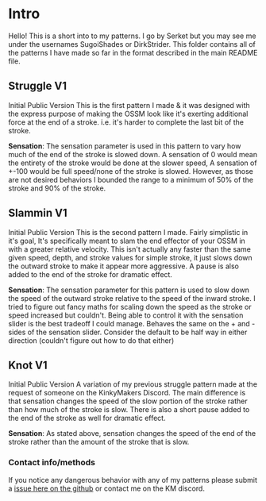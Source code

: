 # Intro
Hello! This is a short into to my patterns.
I go by Serket but you may see me under the usernames SugoiShades or DirkStrider.
This folder contains all of the patterns I have made so far in the format described in the main README file.

## Struggle V1
Initial Public Version
This is the first pattern I made & it was designed with the express purpose of making the OSSM look like it's exerting additional force at the end of a stroke. i.e. it's harder to complete the last bit of the stroke.

**Sensation**: The sensation parameter is used in this pattern to vary how much of the end of the stroke is slowed down. A sensation of 0 would mean the entirety of the stroke would be done at the slower speed, A sensation of +-100 would be full speed/none of the stroke is slowed. However, as those are not desired behaviors I bounded the range to a minimum of 50% of the stroke and 90% of the stroke.


## Slammin V1
Initial Public Version
This is the second pattern I made. Fairly simplistic in it's goal, It's specifically meant to slam the end effector of your OSSM in with a greater relative velocity. This isn't actually any faster than the same given speed, depth, and stroke values for simple stroke, it just slows down the outward stroke to make it appear more aggressive. A pause is also added to the end of the stroke for dramatic effect.

**Sensation**: The sensation parameter for this pattern is used to slow down the speed of the outward stroke relative to the speed of the inward stroke. I tried to figure out fancy maths for scaling down the speed as the stroke or speed increased but couldn't. Being able to control it with the sensation slider is the best tradeoff I could manage. Behaves the same on the + and - sides of the sensation slider. Consider the default to be half way in either direction (couldn't figure out how to do that either)


## Knot V1
Initial Public Version
A variation of my previous struggle pattern made at the request of someone on the KinkyMakers Discord.
The main difference is that sensation changes the speed of the slow portion of the stroke rather than how much of the stroke is slow. There is also a short pause added to the end of the stroke as well for dramatic effect.

**Sensation**: As stated above, sensation changes the speed of the end of the stroke rather than the amount of the stroke that is slow.



### Contact info/methods
If you notice any dangerous behavior with any of my patterns please submit a [issue here on the github](https://github.com/SugoiShades/StrokeEngine-Patterns/issues) or contact me on the KM discord.